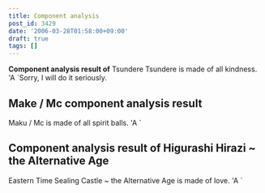 ```yaml
---
title: Component analysis
post_id: 3429
date: '2006-03-28T01:58:00+09:00'
draft: true
tags: []
---
```


**Component analysis result of** Tsundere Tsundere is made of all kindness. 'A `Sorry, I will do it seriously.

## Make / Mc component analysis result

Maku / Mc is made of all spirit balls. 'A `

## Component analysis result of Higurashi Hirazi ~ the Alternative Age

Eastern Time Sealing Castle ~ the Alternative Age is made of love. 'A `
